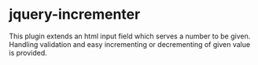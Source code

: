 jquery-incrementer
==================

This plugin extends an html input field which serves a number to be given.
Handling validation and easy incrementing or decrementing of given value is
provided.
